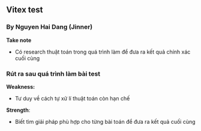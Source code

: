 ## Vitex test
### By Nguyen Hai Dang (Jinner)

**Take note**
- Có research thuật toán trong quá trình làm để đưa ra kết quả chính xác cuối cùng

### Rút ra sau quá trình làm bài test ###
**Weakness:**
- Tư duy về cách tự xử lí thuật toán còn hạn chế
  
**Strength**:
- Biết tìm giải pháp phù hợp cho từng bài toán để đưa ra kết quả cuối cùng


